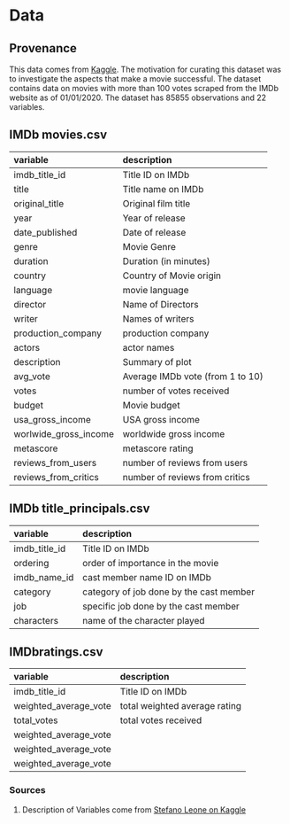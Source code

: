 # Data

## Provenance

This data comes from [Kaggle](https://www.kaggle.com/stefanoleone992/imdb-extensive-dataset?select=IMDb+movies.csv). The motivation for curating this dataset was to investigate the aspects that make a movie successful. The dataset contains data on movies with more than 100 votes scraped from the IMDb website as of 01/01/2020. The  dataset has 85855 observations and 22 variables. 

## IMDb movies.csv

|variable         |description |
|:----------------|:-----------|
|imdb_title_id| Title ID on IMDb|
|title| Title name on IMDb|
|original_title| Original film title|
|year| Year of release|
|date_published| Date of release|
|genre| Movie Genre|
|duration| Duration (in minutes)|
|country|  Country of Movie origin |
|language|movie language|
|director| Name of Directors |
|writer| Names of writers |
|production_company| production company|
|actors| actor names|
|description| Summary of plot|
|avg_vote| Average IMDb vote (from 1 to 10)|
|votes| number of votes received|
|budget| Movie budget|
|usa_gross_income| USA gross income |
|worlwide_gross_income| worldwide gross income|
|metascore| metascore rating|
|reviews_from_users| number of reviews from users|
|reviews_from_critics| number of reviews from critics |

## IMDb title_principals.csv

|variable         |description |
|:----------------|:-----------|
|imdb_title_id| Title ID on IMDb|
|ordering| order of importance in the movie|
|imdb_name_id| cast member name ID on IMDb|
|category| category of job done by the cast member|
|job| specific job done by the cast member|
|characters| name of the character played|

## IMDbratings.csv

|variable         |description |
|:----------------|:-----------|
|imdb_title_id| Title ID on IMDb|
|weighted_average_vote| total weighted average rating|
|total_votes| total votes received|
|weighted_average_vote| |
|weighted_average_vote| |
|weighted_average_vote| |


### Sources

1. Description of Variables come from  [Stefano Leone on Kaggle](https://www.kaggle.com/stefanoleone992/imdb-extensive-dataset?select=IMDb+movies.csv) 

